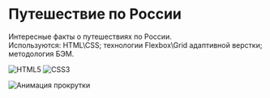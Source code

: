 # Путешествие по России

Интересные факты о путешествиях по России.  
Используются: HTML\CSS; технологии Flexbox\Grid адаптивной верстки; методология БЭМ.

![HTML5](https://img.shields.io/badge/html5-%23E34F26.svg?style=for-the-badge&logo=html5&logoColor=white)
![CSS3](https://img.shields.io/badge/css3-%231572B6.svg?style=for-the-badge&logo=css3&logoColor=white)

![Анимация прокрутки](https://i.imgur.com/JMhPKd5.gif)
